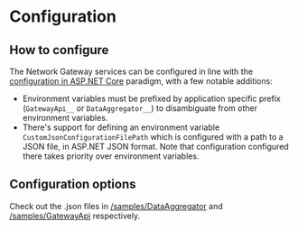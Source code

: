 # Configuration

## How to configure

The Network Gateway services can be configured in line with the [configuration in ASP.NET Core](https://docs.microsoft.com/en-us/aspnet/core/fundamentals/configuration/?view=aspnetcore-6.0) paradigm, with a few notable additions:

* Environment variables must be prefixed by application specific prefix (`GatewayApi__` or `DataAggregator__`) to disambiguate from other environment variables. 
* There's support for defining an environment variable `CustomJsonConfigurationFilePath` which is configured with a path to a JSON file, in ASP.NET JSON format.
  Note that configuration configured there takes priority over environment variables.

## Configuration options

Check out the .json files in [/samples/DataAggregator](../samples/DataAggregator) and [/samples/GatewayApi](../samples/GatewayApi) respectively. 
